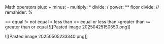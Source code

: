 Math operators
plus: +
minus: -
multiply: *
divide: /
power: **
floor divide: //
remanider: %

== equal
!= not equal
< less than
<= equal or less than
`>`greater than
`>=` greater than or equal
![[Pasted image 20250425150550.png]]

![[Pasted image 20250505233340.png]]
